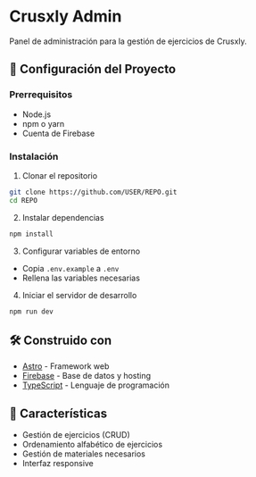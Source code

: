 # Crusxly Admin

Panel de administración para la gestión de ejercicios de Crusxly.

## 🚀 Configuración del Proyecto

### Prerrequisitos
- Node.js
- npm o yarn
- Cuenta de Firebase

### Instalación

1. Clonar el repositorio
```bash
git clone https://github.com/USER/REPO.git
cd REPO
```

2. Instalar dependencias
```bash
npm install
```

3. Configurar variables de entorno
- Copia `.env.example` a `.env`
- Rellena las variables necesarias

4. Iniciar el servidor de desarrollo
```bash
npm run dev
```

## 🛠️ Construido con

- [Astro](https://astro.build/) - Framework web
- [Firebase](https://firebase.google.com/) - Base de datos y hosting
- [TypeScript](https://www.typescriptlang.org/) - Lenguaje de programación

## 📝 Características

- Gestión de ejercicios (CRUD)
- Ordenamiento alfabético de ejercicios
- Gestión de materiales necesarios
- Interfaz responsive